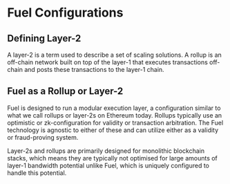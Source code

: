 # Fuel Configurations

## Defining Layer-2

A layer-2 is a term used to describe a set of scaling solutions. A rollup is an off-chain network built on top of the layer-1 that executes transactions off-chain and posts these transactions to the layer-1 chain.

## Fuel as a Rollup or Layer-2

Fuel is designed to run a modular execution layer, a configuration similar to what we call rollups or layer-2s on Ethereum today. Rollups typically use an optimistic or zk-configuration for validity or transaction arbitration. The Fuel technology is agnostic to either of these and can utilize either as a validity or fraud-proving system.

Layer-2s and rollups are primarily designed for monolithic blockchain stacks, which means they are typically not optimised for large amounts of layer-1 bandwidth potential unlike Fuel, which is uniquely configured to handle this potential.
